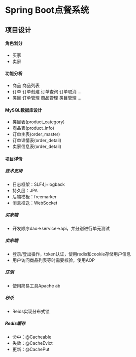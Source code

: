 Spring Boot点餐系统
===========
项目设计
------
#### 角色划分
* 买家
* 卖家
#### 功能分析
* 商品
  商品列表
* 订单
  订单创建 订单查询 订单取消 …
* 类目
  订单管理 商品管理 类目管理 …
#### MySQL数据库设计
* 类目表(product_category) 
* 商品表(product_info) 
* 订单主表(order_master) 
* 订单详情表(order_detail) 
* 卖家信息表(order_detail)

#### 项目详情
##### 技术支持
* 日志框架：SLF4j+logback  
* 持久层：JPA 
* 后端模板：freemarker
* 消息推送：WebSocket 
##### 买家端
* 开发顺序dao->service->api，并分别进行单元测试
##### 卖家端
* 登录/登出操作，token认证，使用redis和cookie存储用户信息
* 用户访问商品列表等时需要校验，使用AOP
##### 压测
* 使用简易工具Apache ab
##### 秒杀
* Reids实现分布式锁
##### Redis缓存
* 命中：@Cacheable
* 失效：@CacheEvict
* 更新：@CachePut
